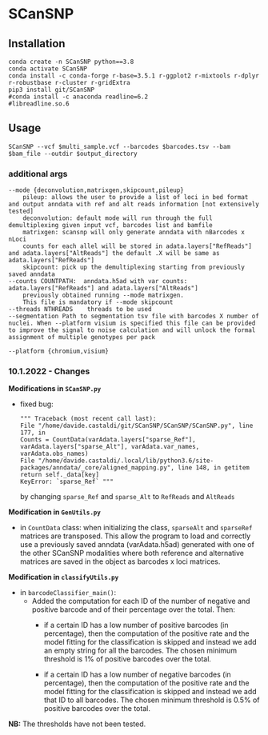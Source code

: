 # SCanSNP

## __Installation__

    conda create -n SCanSNP python==3.8
    conda activate SCanSNP
    conda install -c conda-forge r-base=3.5.1 r-ggplot2 r-mixtools r-dplyr r-robustbase r-cluster r-gridExtra 
    pip3 install git/SCanSNP
    #conda install -c anaconda readline=6.2
    #libreadline.so.6

## __Usage__

    SCanSNP --vcf $multi_sample.vcf --barcodes $barcodes.tsv --bam $bam_file --outdir $output_directory
    
### __additional args__

    --mode {deconvolution,matrixgen,skipcount,pileup}
    	pileup: allows the user to provide a list of loci in bed format and output anndata with ref and alt reads information [not extensively tested]
    	deconvolution: default mode will run through the full demultiplexing given input vcf, barcodes list and bamfile
     	matrixgen: scansnp will only generate anndata with nBarcodes x nLoci 
      	counts for each allel will be stored in adata.layers["RefReads"] and adata.layers["AltReads"] the default .X will be same as adata.layers["RefReads"]
       	skipcount: pick up the demultiplexing starting from previously saved anndata
    --counts COUNTPATH:  anndata.h5ad with var counts: adata.layers["RefReads"] and adata.layers["AltReads"] 
    	previously obtained running --mode matrixgen. 
     	This file is mandatory if --mode skipcount
    --threads NTHREADS    threads to be used
    --segmentation Path to segmentation tsv file with barcodes X number of nuclei. When --platform visium is specified this file can be provided to improve the signal to noise calculation and will unlock the formal assignment of multiple genotypes per pack

    --platform {chromium,visium}


### 10.1.2022 - Changes

**Modifications in `SCanSNP.py`**

- fixed bug:

	```{python3}
	""" Traceback (most recent call last):
	File "/home/davide.castaldi/git/SCanSNP/SCanSNP/SCanSNP.py", line 177, in
	Counts = CountData(varAdata.layers["sparse_Ref"], varAdata.layers["sparse_Alt"], varAdata.var_names, varAdata.obs_names)
	File "/home/davide.castaldi/.local/lib/python3.6/site-packages/anndata/_core/aligned_mapping.py", line 148, in getitem
	return self._data[key]
	KeyError: `sparse_Ref` """
	```

	by changing `sparse_Ref` and `sparse_Alt` to `RefReads` and `AltReads`

**Modification in `GenUtils.py`**

- in `CountData` class: when initializing the class, `sparseAlt` and `sparseRef` matrices are transposed. This allow the program to load and correctly use a previously saved anndata (varAdata.h5ad) generated with one of the other SCanSNP modalities where both reference and alternative matrices are saved in the object as barcodes x loci matrices.

**Modification in `classifyUtils.py`**

- in `barcodeClassifier_main()`:
	* Added the computation for each ID of the number of negative and positive barcode and of their percentage over the total. Then:
		* if a certain ID has a low number of positive barcodes (in percentage), then the computation of the positive rate and the model fitting for the classification is skipped and instead we add an empty string for all the barcodes. The chosen minimum threshold is 1% of positive barcodes over the total.

		* if a certain ID has a low number of negative barcodes (in percentage), then the computation of the positive rate and the model fitting for the classification is skipped and instead we add that ID to all barcodes. The chosen minimum threshold is 0.5% of positive barcodes over the total.    

__NB:__ The thresholds have not been tested.

